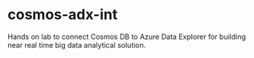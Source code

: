 # cosmos-adx-int
Hands on lab to connect Cosmos DB to Azure Data Explorer for building near real time big data analytical solution.
